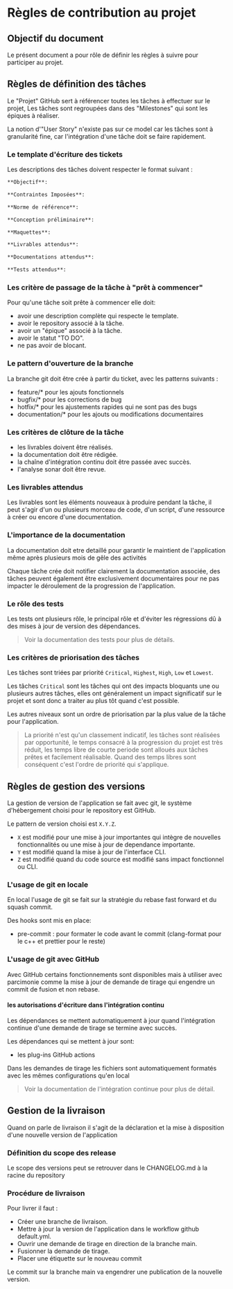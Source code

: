 # Règles de contribution au projet

## Objectif du document

Le présent document a pour rôle de définir les règles à suivre pour participer au projet.

## Règles de définition des tâches

Le "Projet" GitHub sert à référencer toutes les tâches à effectuer sur le projet,
Les tâches sont regroupées dans des "Milestones" qui sont les épiques à réaliser.

La notion d'"User Story" n'existe pas sur ce model car les tâches sont à granularité fine, car l'intégration d'une tâche doit se faire rapidement.

### Le template d'écriture des tickets

Les descriptions des tâches doivent respecter le format suivant :

```markdown
**Objectif**:

**Contraintes Imposées**:

**Norme de référence**:

**Conception préliminaire**:

**Maquettes**:

**Livrables attendus**:

**Documentations attendus**:

**Tests attendus**:

```

### Les critère de passage de la tâche à "prêt à commencer"

Pour qu'une tâche soit prête à commencer elle doit:

- avoir une description complète qui respecte le template.
- avoir le repository associé à la tâche.
- avoir un "épique" associé à la tâche.
- avoir le statut "TO DO".
- ne pas avoir de blocant.

### Le pattern d'ouverture de la branche

La branche git doit être crée à partir du ticket, avec les patterns suivants :

 - feature/* pour les ajouts fonctionnels
 - bugfix/* pour les corrections de bug
 - hotfix/* pour les ajustements rapides qui ne sont pas des bugs
 - documentation/* pour les ajouts ou modifications documentaires

### Les critères de clôture de la tâche

- les livrables doivent être réalisés.
- la documentation doit être rédigée.
- la chaîne d'intégration continu doit être passée avec succès.
- l'analyse sonar doit être revue.

### Les livrables attendus

Les livrables sont les éléments nouveaux à produire pendant la tâche, il peut s'agir d'un ou plusieurs morceau de code, d'un script, d'une ressource à créer ou encore d'une documentation.

### L'importance de la documentation

La documentation doit etre detaillé pour garantir le maintient de l'application même après plusieurs mois de gêle des activités

Chaque tâche crée doit notifier clairement la documentation associée, des tâches peuvent également être exclusivement documentaires pour ne pas impacter le déroulement de la progression de l'application.

### Le rôle des tests

Les tests ont plusieurs rôle, le principal rôle et d'éviter les régressions dû à des mises à jour de version des dépendances.

> Voir la documentation des tests pour plus de détails.

### Les critères de priorisation des tâches

Les tâches sont triées par priorité `Critical`, `Highest`, `High`, `Low` et `Lowest`.

Les tâches `Critical` sont les tâches qui ont des impacts bloquants une ou plusieurs autres tâches, elles ont généralement un impact significatif sur le projet et sont donc a traiter au plus tôt quand c'est possible.

Les autres niveaux sont un ordre de priorisation par la plus value de la tâche pour l'application.

> La priorité n'est qu'un classement indicatif, les tâches sont réalisées par opportunité, le temps consacré à la progression du projet est très réduit, les temps libre de courte periode sont alloués aux tâches prêtes et facilement réalisable. Quand des temps libres sont conséquent c'est l'ordre de priorité qui s'applique. 

## Règles de gestion des versions

La gestion de version de l'application se fait avec git, le système d'hébergement choisi pour le repository est GitHub.

Le pattern de version choisi est `X.Y.Z`.

- `X` est modifié pour une mise à jour importantes qui intègre de nouvelles fonctionnalités ou une mise à jour de dependance importante.
- `Y` est modifié quand la mise à jour de l'interface CLI.
- `Z` est modifié quand du code source est modifié sans impact fonctionnel ou CLI.

### L'usage de git en locale

En local l'usage de git se fait sur la stratégie du rebase fast forward et du squash commit.

Des hooks sont mis en place:

- pre-commit : pour formater le code avant le commit (clang-format pour le c++ et prettier pour le reste)

### L'usage de git avec GitHub

Avec GitHub certains fonctionnements sont disponibles mais à utiliser avec parcimonie comme la mise à jour de demande de tirage qui engendre un commit de fusion et non rebase.

#### les autorisations d'écriture dans l'intégration continu

Les dépendances se mettent automatiquement à jour quand l'intégration continue d'une demande de tirage se termine avec succès.

Les dépendances qui se mettent à jour sont:

- les plug-ins GitHub actions

Dans les demandes de tirage les fichiers sont automatiquement formatés avec les mêmes configurations qu'en local

> Voir la documentation de l'intégration continue pour plus de détail.

## Gestion de la livraison

Quand on parle de livraison il s'agit de la déclaration et la mise à disposition d'une nouvelle version de l'application

### Définition du scope des release

Le scope des versions peut se retrouver dans le CHANGELOG.md à la racine du repository

### Procédure de livraison

Pour livrer il faut :

- Créer une branche de livraison.
- Mettre à jour la version de l'application dans le workflow github default.yml.
- Ouvrir une demande de tirage en direction de la branche main.
- Fusionner la demande de tirage.
- Placer une étiquette sur le nouveau commit

Le commit sur la branche main va engendrer une publication de la nouvelle version.
